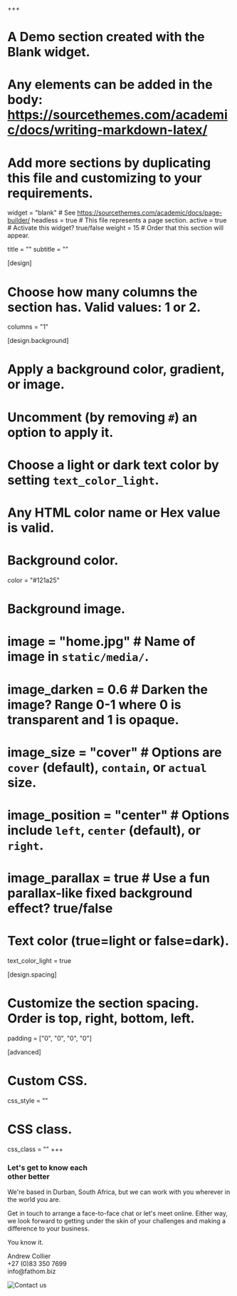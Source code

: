 +++
# A Demo section created with the Blank widget.
# Any elements can be added in the body: https://sourcethemes.com/academic/docs/writing-markdown-latex/
# Add more sections by duplicating this file and customizing to your requirements.

widget = "blank"  # See https://sourcethemes.com/academic/docs/page-builder/
headless = true  # This file represents a page section.
active = true  # Activate this widget? true/false
weight = 15  # Order that this section will appear.

title = ""
subtitle = ""

[design]
  # Choose how many columns the section has. Valid values: 1 or 2.
  columns = "1"

[design.background]
  # Apply a background color, gradient, or image.
  #   Uncomment (by removing `#`) an option to apply it.
  #   Choose a light or dark text color by setting `text_color_light`.
  #   Any HTML color name or Hex value is valid.

  # Background color.
  color = "#121a25"
  
  # Background image.
  # image = "home.jpg"  # Name of image in `static/media/`.
  # image_darken = 0.6  # Darken the image? Range 0-1 where 0 is transparent and 1 is opaque.
  # image_size = "cover"  #  Options are `cover` (default), `contain`, or `actual` size.
  # image_position = "center"  # Options include `left`, `center` (default), or `right`.
  # image_parallax = true  # Use a fun parallax-like fixed background effect? true/false
  
  # Text color (true=light or false=dark).
  text_color_light = true

[design.spacing]
  # Customize the section spacing. Order is top, right, bottom, left.
  padding = ["0", "0", "0", "0"]

[advanced]
 # Custom CSS. 
 css_style = ""
 
 # CSS class.
 css_class = ""
+++


<div class="page-inner" style="height: 100%;">
  <div class="row h-100" style="margin-right: 0;">
    <div class="col-6 contact-left">
          <h3><strong class="purple-text">Let's get to know each<br>other better</strong></h3>
          <p class="white-text">We're based in Durban, South Africa, but we can work with you wherever in the world you are.</p>
          <p class="white-text">Get in touch to arrange a face-to-face chat or let's meet online. Either way, we look forward to getting under the skin of your challenges and making a difference to your business.</p>
          <p class="white-text">You know it.</p>
          <p class="orange-text">Andrew Collier <br>+27 (0)83 350 7699 <br> info@fathom.biz</p>
          <img src="/media/contact.svg" class="contact-icon" alt="Contact us">
    </div>
    <div class="col-6 contact-right">
    </div>
  </div>
</div>